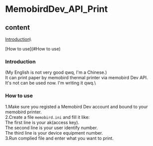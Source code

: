 # MemobirdDev_API_Print
## content
[Introduction](#Introduction)\

[How to use](#How to use)
### Introduction
(My English is not very good qwq, I'm a Chinese.)\
It can print paper by memobird thermal printer via memobird Dev API.\
It's not can be used now. I'm writing it  qwq.\
### How to use
1.Make sure you registed a Memobird Dev account and bound to your memobird printer.  
2.Create a file `memobird.ini` and fill it like:\
  The first line is your ak(access key).\
  The second line is your user identify number.\
  The third line is your device equipment number.\
3.Run complied file and enter what you want to print.
